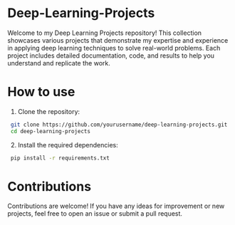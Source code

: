 # Deep-Learning-Projects
Welcome to my Deep Learning Projects repository! This collection showcases various projects that demonstrate my expertise and experience in applying deep learning techniques to solve real-world problems. Each project includes detailed documentation, code, and results to help you understand and replicate the work.


# How to use
1. Clone the repository:
```bash
 git clone https://github.com/yourusername/deep-learning-projects.git
 cd deep-learning-projects
```
2. Install the required dependencies:
```bash
 pip install -r requirements.txt
```


# Contributions 
Contributions are welcome! If you have any ideas for improvement or new projects, feel free to open an issue or submit a pull request.
